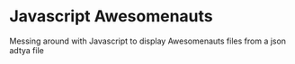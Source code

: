 # Javascript Awesomenauts

Messing around with Javascript to display Awesomenauts files from a json adtya file